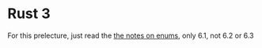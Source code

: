 # Rust 3
For this prelecture, just read the [the notes on enums](https://doc.rust-lang.org/stable/book/ch06-01-defining-an-enum.html), only 6.1, not 6.2 or 6.3
